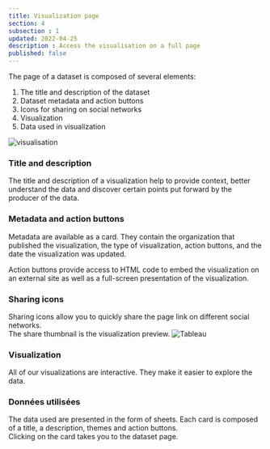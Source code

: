 ```yaml
---
title: Visualization page
section: 4
subsection : 1
updated: 2022-04-25
description : Access the visualisation on a full page
published: false
---
```


The page of a dataset is composed of several elements:  
1. The title and description of the dataset  
2. Dataset metadata and action buttons  
3. Icons for sharing on social networks  
4. Visualization  
5. Data used in visualization

![visualisation](./images/user-guide-frontoffice/visu-1.png)

### Title and description

The title and description of a visualization help to provide context, better understand the data and discover certain points put forward by the producer of the data.

### Metadata and action buttons

Metadata are available as a card. They contain the organization that published the visualization, the type of visualization, action buttons, and the date the visualization was updated.

Action buttons provide access to HTML code to embed the visualization on an external site as well as a full-screen presentation of the visualization.

### Sharing icons

Sharing icons allow you to quickly share the page link on different social networks.  
The share thumbnail is the visualization preview.
![Tableau](./images/user-guide-frontoffice/visu-2.png)

### Visualization  

All of our visualizations are interactive. They make it easier to explore the data.

### Données utilisées

The data used are presented in the form of sheets. Each card is composed of a title, a description, themes and action buttons.  
Clicking on the card takes you to the dataset page.
